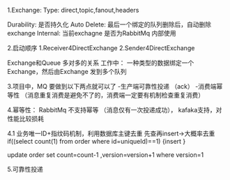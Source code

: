 1.Exchange:
    Type: direct,topic,fanout,headers

Durability: 是否持久化
Auto Delete: 最后一个绑定的队列删除后，自动删除exchange
Internal: 当前exchagne 是否为RabbitMq 内部使用


2.启动顺序
1.Receiver4DirectExchange
2.Sender4DirectExchange

Exchange和Queue 多对多的关系
工作中：
一种类型的数据绑定一个Exchange，然后由Exchange 发到多个队列

3.项目中，MQ 要做到以下两点就可以了
-生产端可靠性投递 （ack）
-消费端幂等性 （消息重复消费是避免不了的，消费端一定要有机制检查重复消费）

4.幂等性：
RabbitMq 不支持幂等 （消息仅有一次投递成功）， kafaka支持，对性能比较损耗

4.1 业务唯一ID+指纹码机制，利用数据库主键去重
   先查再insert->大概率去重
   if((select count(1) from order where id=uniqueId)==1)
   {insert }

update order set count=count-1 ,version=version+1
where version=1

5.可靠性投递



